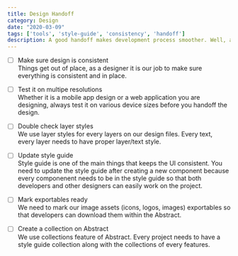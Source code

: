 ```yaml
---
title: Design Handoff
category: Design
date: "2020-03-09"
tags: ['tools', 'style-guide', 'consistency', 'handoff']
description: A good handoff makes development process smoother. Well, at least for the beginning... This checklist makes sure that we don't miss anything on the handoff.
---
```


- [ ] Make sure design is consistent  
Things get out of place, as a designer it is our job to make sure everything is consistent and in place.

- [ ] Test it on multipe resolutions  
Whether it is a mobile app design or a web application you are designing, always test it on various device sizes before you handoff the design.

- [ ] Double check layer styles  
We use layer styles for every layers on our design files. Every text, every layer needs to have proper layer/text style.

- [ ] Update style guide  
Style guide is one of the main things that keeps the UI consistent. You need to update the style guide after creating a new component because every componenent needs to be in the style guide so that both developers and other designers can easily work on the project.

- [ ] Mark exportables ready  
We need to mark our image assets (icons, logos, images) exportables so that developers can download them within the Abstract.

- [ ] Create a collection on Abstract  
We use collections feature of Abstract. Every project needs to have a style guide collection along with the collections of every features. 
